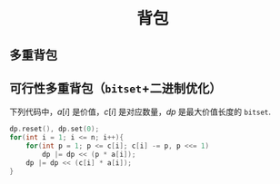<h1 style="text-align: center"> 背包 </h1>



## 多重背包



## 可行性多重背包（`bitset`+二进制优化）

下列代码中，$a[i]$ 是价值，$c[i]$ 是对应数量，$dp$ 是最大价值长度的 `bitset`. 

```cpp
dp.reset(), dp.set(0);
for(int i = 1; i <= n; i++){
    for(int p = 1; p <= c[i]; c[i] -= p, p <<= 1)
        dp |= dp << (p * a[i]);
    dp |= dp << (c[i] * a[i]);
}
```

